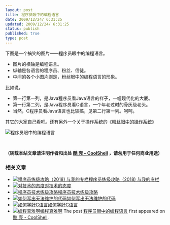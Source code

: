 ```yaml
---
layout: post
title: 程序员眼中的编程语言
date: 2009/12/24/ 6:31:25
updated: 2009/12/24/ 6:31:25
status: publish
published: true
type: post
---
```


下图是一个搞笑的图片——程序员眼中的编程语言。


* 图片的横轴是编程语言。
* 纵轴是各语言的程序员、粉丝、信徒。
* 中间的各个小图片则是，粉丝眼中的编程语言的形象。


比如说，


* 第一行第一列，是Java程序员看Java语言的样子，一幢现代化的大厦。
* 第一行第二列，是Java程序员看C语言，一个年老过时的骨灰级老头。
* 当然，C程序员看Java语言也比较搞，见第二行第一列。呵呵。


其它的大家自己看吧。还有另外一个关于操作系统的《[粉丝眼中的操作系统](https://coolshell.cn/articles/1998.html)》


![程序员眼中的编程语言](https://coolshell.cn/wp-content/uploads/2009/12/language-fanboys.jpg "程序员眼中的编程语言")


 




**（转载本站文章请注明作者和出处 [酷 壳 – CoolShell](https://coolshell.cn/) ，请勿用于任何商业用途）**



### 相关文章

* [![程序员练级攻略（2018)  与我的专栏](https://coolshell.cn/wp-content/uploads/2018/05/300x262-150x150.jpg)](https://coolshell.cn/articles/18360.html)[程序员练级攻略（2018) 与我的专栏](https://coolshell.cn/articles/18360.html)
* [![对技术的态度](https://coolshell.cn/wp-content/plugins/wordpress-23-related-posts-plugin/static/thumbs/7.jpg)](https://coolshell.cn/articles/8088.html)[对技术的态度](https://coolshell.cn/articles/8088.html)
* [![程序员技术练级攻略](https://coolshell.cn/wp-content/uploads/2011/07/programmer-150x150.png)](https://coolshell.cn/articles/4990.html)[程序员技术练级攻略](https://coolshell.cn/articles/4990.html)
* [![如何写出无法维护的代码](https://coolshell.cn/wp-content/plugins/wordpress-23-related-posts-plugin/static/thumbs/30.jpg)](https://coolshell.cn/articles/4758.html)[如何写出无法维护的代码](https://coolshell.cn/articles/4758.html)
* [![如何学好C语言](https://coolshell.cn/wp-content/plugins/wordpress-23-related-posts-plugin/static/thumbs/25.jpg)](https://coolshell.cn/articles/4102.html)[如何学好C语言](https://coolshell.cn/articles/4102.html)
* [![编程真难啊](https://coolshell.cn/wp-content/plugins/wordpress-23-related-posts-plugin/static/thumbs/18.jpg)](https://coolshell.cn/articles/1391.html)[编程真难啊](https://coolshell.cn/articles/1391.html)
The post [程序员眼中的编程语言](https://coolshell.cn/articles/1992.html) first appeared on [酷 壳 - CoolShell](https://coolshell.cn).